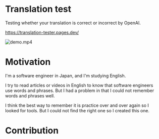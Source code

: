 # Translation test

Testing whether your translation is correct or incorrect by OpenAI.

https://translation-tester.pages.dev/

![demo.mp4]()

# Motivation

I'm a software engineer in Japan, and I'm studying English.

I try to read articles or videos in English to know that software engineers use words and phrases. But I had a problem in that I could not remember words and phrases well. 

I think the best way to remember it is practice over and over again so I looked for tools. But I could not find the right one so I created this one.

<!--
私は日本に住んでいるエンジニアで英語を勉強しています。
英語圏で使われている表現や単語を知るために、英語のブログやプレゼンテーション、ツイートを見ているのですが、なかなか記憶に定着しないことに課題を感じていました。

記憶に定着させるには反復練習が一番だと思うので、そのためのツールを探したのですがちょうどいいものが見つからなかったので作りました。
-->

# Contribution

